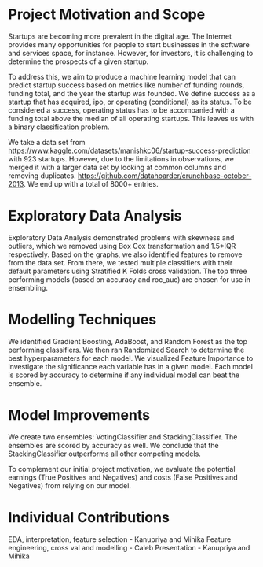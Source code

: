 # Project Motivation and Scope
Startups are becoming more prevalent in the digital age. The Internet provides many opportunities for people to start businesses in the software and services space, for instance. However, for investors, it is challenging to determine the prospects of a given startup.

To address this, we aim to produce a machine learning model that can predict startup success based on metrics like number of funding rounds, funding total, and the year the startup was founded. We define success as a startup that has acquired, ipo, or operating (conditional) as its status. To be considered a success, operating status has to be accompanied with a funding total above the median of all operating startups. This leaves us with a binary classification problem.

We take a data set from https://www.kaggle.com/datasets/manishkc06/startup-success-prediction with 923 startups. However, due to the limitations in observations, we merged it with a larger data set by looking at common columns and removing duplicates. https://github.com/datahoarder/crunchbase-october-2013. We end up with a total of 8000+ entries.

# Exploratory Data Analysis

Exploratory Data Analysis demonstrated problems with skewness and outliers, which we removed using Box Cox transformation and 1.5*IQR respectively. Based on the graphs, we also identified features to remove from the data set. From there, we tested multiple classifiers with their default parameters using Stratified K Folds cross validation. The top three performing models (based on accuracy and roc_auc) are chosen for use in ensembling.

# Modelling Techniques 

We identified Gradient Boosting, AdaBoost, and Random Forest as the top performing classifiers. We then ran Randomized Search to determine the best hyperparameters for each model. We visualized Feature Importance to investigate the significance each variable has in a given model. Each model is scored by accuracy to determine if any individual model can beat the ensemble.


# Model Improvements
We create two ensembles: VotingClassifier and StackingClassifier. The ensembles are scored by accuracy as well. We conclude that the StackingClassifier outperforms all other competing models.

To complement our initial project motivation, we evaluate the potential earnings (True Positives and Negatives) and costs (False Positives and Negatives) from relying on our model.

# Individual Contributions
EDA, interpretation, feature selection - Kanupriya and Mihika
Feature engineering, cross val and modelling - Caleb
Presentation - Kanupriya and Mihika


